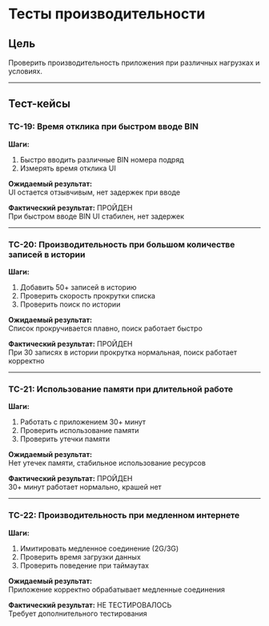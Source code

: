 # Тесты производительности

## Цель
Проверить производительность приложения при различных нагрузках и условиях.

---

## Тест-кейсы

### TC-19: Время отклика при быстром вводе BIN
**Шаги:**
1. Быстро вводить различные BIN номера подряд
2. Измерять время отклика UI

**Ожидаемый результат:**  
UI остается отзывчивым, нет задержек при вводе

**Фактический результат:** ПРОЙДЕН  
При быстром вводе BIN UI стабилен, нет задержек

---

### TC-20: Производительность при большом количестве записей в истории
**Шаги:**
1. Добавить 50+ записей в историю
2. Проверить скорость прокрутки списка
3. Проверить поиск по истории

**Ожидаемый результат:**  
Список прокручивается плавно, поиск работает быстро

**Фактический результат:** ПРОЙДЕН  
При 30 записях в истории прокрутка нормальная, поиск работает корректно

---

### TC-21: Использование памяти при длительной работе
**Шаги:**
1. Работать с приложением 30+ минут
2. Проверить использование памяти
3. Проверить утечки памяти

**Ожидаемый результат:**  
Нет утечек памяти, стабильное использование ресурсов

**Фактический результат:** ПРОЙДЕН  
30+ минут работает нормально, крашей нет

---

### TC-22: Производительность при медленном интернете
**Шаги:**
1. Имитировать медленное соединение (2G/3G)
2. Проверить время загрузки данных
3. Проверить поведение при таймаутах

**Ожидаемый результат:**  
Приложение корректно обрабатывает медленные соединения

**Фактический результат:** НЕ ТЕСТИРОВАЛОСЬ  
Требует дополнительного тестирования 